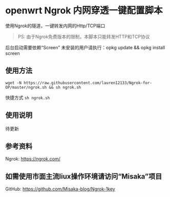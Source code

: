 # openwrt Ngrok 内网穿透一键配置脚本

使用Ngrok的隧道，一键转发内网的Http/TCP端口

> PS: 由于Ngrok免费版本的限制，本脚本只能转发HTTP和TCP协议

后台启动需要依赖“Screen”
未安装的用户请执行：opkg update && opkg install screen

## 使用方法

```shell
wget -N https://raw.githubusercontent.com/lauren12133/Ngrok-for-OP/master/ngrok.sh && sh ngrok.sh
```

快捷方式 `sh ngrok.sh`

## 使用说明

待更新

## 参考资料

Ngrok: https://ngrok.com/

## 如需使用市面主流liux操作环境请访问“Misaka”项目

GitHub: https://github.com/Misaka-blog/Ngrok-1key
